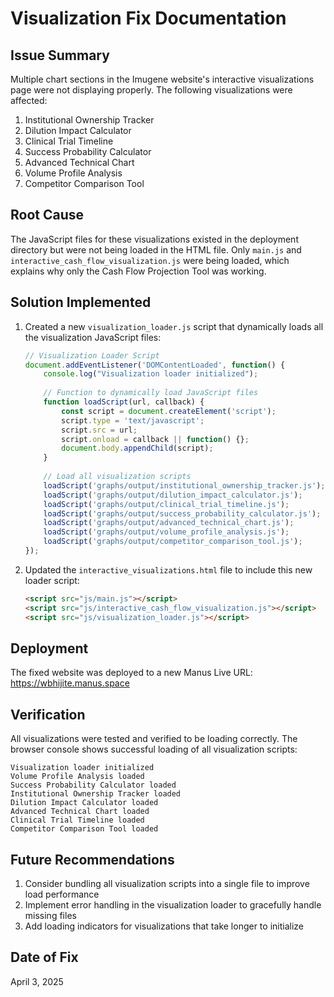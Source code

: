 # Visualization Fix Documentation

## Issue Summary
Multiple chart sections in the Imugene website's interactive visualizations page were not displaying properly. The following visualizations were affected:

1. Institutional Ownership Tracker
2. Dilution Impact Calculator
3. Clinical Trial Timeline
4. Success Probability Calculator
5. Advanced Technical Chart
6. Volume Profile Analysis
7. Competitor Comparison Tool

## Root Cause
The JavaScript files for these visualizations existed in the deployment directory but were not being loaded in the HTML file. Only `main.js` and `interactive_cash_flow_visualization.js` were being loaded, which explains why only the Cash Flow Projection Tool was working.

## Solution Implemented
1. Created a new `visualization_loader.js` script that dynamically loads all the visualization JavaScript files:
   ```javascript
   // Visualization Loader Script
   document.addEventListener('DOMContentLoaded', function() {
       console.log("Visualization loader initialized");
       
       // Function to dynamically load JavaScript files
       function loadScript(url, callback) {
           const script = document.createElement('script');
           script.type = 'text/javascript';
           script.src = url;
           script.onload = callback || function() {};
           document.body.appendChild(script);
       }
       
       // Load all visualization scripts
       loadScript('graphs/output/institutional_ownership_tracker.js');
       loadScript('graphs/output/dilution_impact_calculator.js');
       loadScript('graphs/output/clinical_trial_timeline.js');
       loadScript('graphs/output/success_probability_calculator.js');
       loadScript('graphs/output/advanced_technical_chart.js');
       loadScript('graphs/output/volume_profile_analysis.js');
       loadScript('graphs/output/competitor_comparison_tool.js');
   });
   ```

2. Updated the `interactive_visualizations.html` file to include this new loader script:
   ```html
   <script src="js/main.js"></script>
   <script src="js/interactive_cash_flow_visualization.js"></script>
   <script src="js/visualization_loader.js"></script>
   ```

## Deployment
The fixed website was deployed to a new Manus Live URL: https://wbhijite.manus.space

## Verification
All visualizations were tested and verified to be loading correctly. The browser console shows successful loading of all visualization scripts:
```
Visualization loader initialized
Volume Profile Analysis loaded
Success Probability Calculator loaded
Institutional Ownership Tracker loaded
Dilution Impact Calculator loaded
Advanced Technical Chart loaded
Clinical Trial Timeline loaded
Competitor Comparison Tool loaded
```

## Future Recommendations
1. Consider bundling all visualization scripts into a single file to improve load performance
2. Implement error handling in the visualization loader to gracefully handle missing files
3. Add loading indicators for visualizations that take longer to initialize

## Date of Fix
April 3, 2025
